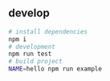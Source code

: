 ## develop

```bash
# install dependencies
npm i
# development
npm run test
# build project
NAME=hello npm run example
```
